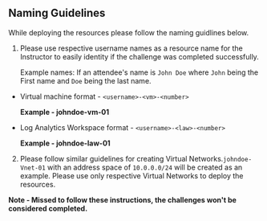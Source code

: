 ## Naming Guidelines

While deploying the resources please follow the naming guidlines below. 
   
1. Please use respective username names as a resource name for the Instructor to easily identity if the challenge was completed successfully. 
 
   Example names: If an attendee's name is `John Doe` where `John` being the First name and `Doe` being the last name.

- Virtual machine format - `<username>-<vm>-<number>`

   **Example - johndoe-vm-01**


- Log Analytics Workspace format - `<username>-<law>-<number>`


   **Example - johndoe-law-01**

 
2. Please follow similar guidelines for creating Virtual Networks.`johndoe-Vnet-01` with an address space of `10.0.0.0/24` will be created as an example. Please use only respective Virtual Networks to deploy the resources. 
	

**Note - Missed to follow these instructions, the challenges won't be considered completed.**


